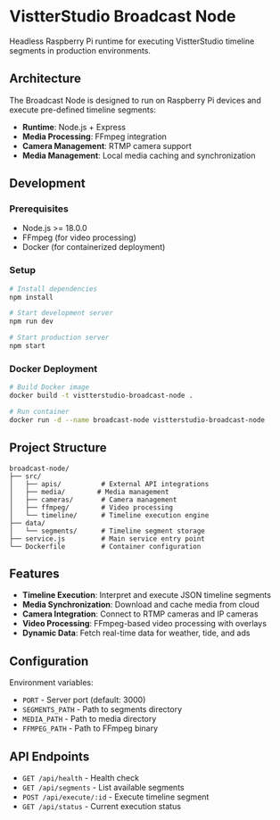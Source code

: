 # VistterStudio Broadcast Node

Headless Raspberry Pi runtime for executing VistterStudio timeline segments in production environments.

## Architecture

The Broadcast Node is designed to run on Raspberry Pi devices and execute pre-defined timeline segments:

- **Runtime**: Node.js + Express
- **Media Processing**: FFmpeg integration
- **Camera Management**: RTMP camera support
- **Media Management**: Local media caching and synchronization

## Development

### Prerequisites

- Node.js >= 18.0.0
- FFmpeg (for video processing)
- Docker (for containerized deployment)

### Setup

```bash
# Install dependencies
npm install

# Start development server
npm run dev

# Start production server
npm start
```

### Docker Deployment

```bash
# Build Docker image
docker build -t vistterstudio-broadcast-node .

# Run container
docker run -d --name broadcast-node vistterstudio-broadcast-node
```

## Project Structure

```
broadcast-node/
├── src/
│   ├── apis/          # External API integrations
│   ├── media/        # Media management
│   ├── cameras/       # Camera management
│   ├── ffmpeg/        # Video processing
│   └── timeline/      # Timeline execution engine
├── data/
│   └── segments/      # Timeline segment storage
├── service.js         # Main service entry point
└── Dockerfile         # Container configuration
```

## Features

- **Timeline Execution**: Interpret and execute JSON timeline segments
- **Media Synchronization**: Download and cache media from cloud
- **Camera Integration**: Connect to RTMP cameras and IP cameras
- **Video Processing**: FFmpeg-based video processing with overlays
- **Dynamic Data**: Fetch real-time data for weather, tide, and ads

## Configuration

Environment variables:

- `PORT` - Server port (default: 3000)
- `SEGMENTS_PATH` - Path to segments directory
- `MEDIA_PATH` - Path to media directory
- `FFMPEG_PATH` - Path to FFmpeg binary

## API Endpoints

- `GET /api/health` - Health check
- `GET /api/segments` - List available segments
- `POST /api/execute/:id` - Execute timeline segment
- `GET /api/status` - Current execution status
